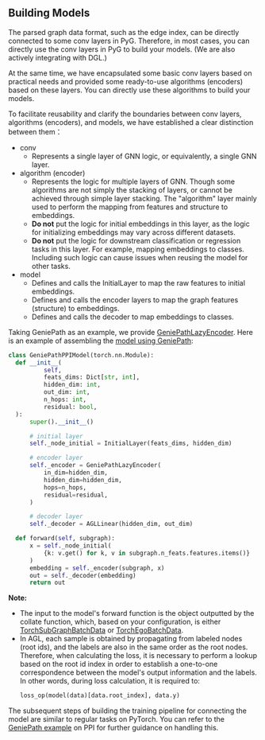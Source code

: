 ## Building Models

The parsed graph data format, such as the edge index, can be directly connected to some conv layers in PyG. Therefore,
in most cases, you can directly use the conv layers in PyG to build your models. (We are also actively integrating with
DGL.)

At the same time, we have encapsulated some basic conv layers based on practical needs and provided some ready-to-use
algorithms (encoders) based on these layers. You can directly use these algorithms to build your models.

To facilitate reusability and clarify the boundaries between conv layers, algorithms (encoders), and models, we have
established a clear distinction between them：

* conv
    * Represents a single layer of GNN logic, or equivalently, a single GNN layer.
* algorithm (encoder)
    * Represents the logic for multiple layers of GNN. Though some algorithms are not simply the stacking of layers, or
      cannot be achieved through simple layer stacking. The "algorithm" layer mainly used to perform the mapping from
      features
      and structure to embeddings.
    * **Do not** put the logic for initial embeddings in this layer, as the logic for initializing embeddings may
      vary across different datasets.
    * **Do not** put the logic for downstream classification or regression tasks in this layer. For example, mapping
      embeddings to classes. Including such logic can cause issues when reusing the model for other tasks.
* model
    * Defines and calls the InitialLayer to map the raw features to initial embeddings.
    * Defines and calls the encoder layers to map the graph features (structure) to embeddings.
    * Defines and calls the decoder to map embeddings to classes.

Taking GeniePath as an example, we
provide [GeniePathLazyEncoder](../../../agl/python/model/encoder/geniepath_encoder.py). Here is an example of assembling
the [model using GeniePath](../../../agl/python/examples/geniepath_ppi/train_geniepath_ppi.py):

  ```python
  class GeniePathPPIModel(torch.nn.Module):
    def __init__(
            self,
            feats_dims: Dict[str, int],
            hidden_dim: int,
            out_dim: int,
            n_hops: int,
            residual: bool,
    ):
        super().__init__()

        # initial layer
        self._node_initial = InitialLayer(feats_dims, hidden_dim)

        # encoder layer
        self._encoder = GeniePathLazyEncoder(
            in_dim=hidden_dim,
            hidden_dim=hidden_dim,
            hops=n_hops,
            residual=residual,
        )

        # decoder layer
        self._decoder = AGLLinear(hidden_dim, out_dim)

    def forward(self, subgraph):
        x = self._node_initial(
            {k: v.get() for k, v in subgraph.n_feats.features.items()}
        )
        embedding = self._encoder(subgraph, x)
        out = self._decoder(embedding)
        return out
  ```

**Note:**

* The input to the model's forward function is the object outputted by the collate function, which, based on your
  configuration, is either [TorchSubGraphBatchData](../../../agl/python/data/subgraph/pyg_inputs.py)
  or [TorchEgoBatchData](../../../agl/python/data/subgraph/pyg_inputs.py).
* In AGL, each sample is obtained by propagating from labeled nodes (root ids), and the labels are also in the same
  order as the root nodes. Therefore, when calculating the loss, it is necessary to perform a lookup based on the root
  id index in order to establish a one-to-one correspondence between the model's output information and the labels. In
  other words, during loss calculation, it is required to:
  ```python
  loss_op(model(data)[data.root_index], data.y)
  ```

The subsequent steps of building the training pipeline for connecting the model are similar to regular tasks on PyTorch.
You can refer to the [GeniePath example](../../../agl/python/examples/geniepath_ppi) on PPI for further guidance on
handling this.